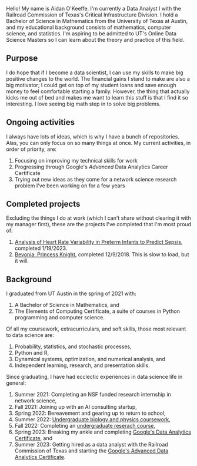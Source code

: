 Hello! My name is Aidan O'Keeffe. I'm currently a Data Analyst I with the Railroad Commission of Texas's Critical Infrastructure Division. I hold a Bachelor of Science in Mathematics from the University of Texas at Austin, and my educational background consists of mathematics, computer science, and statistics. I'm aspiring to be admitted to UT's Online Data Science Masters so I can learn about the theory and practice of this field.

## Purpose
I do hope that if I become a data scientist, I can use my skills to make big positive changes to the world. The financial gains I stand to make are also a big motivator; I could get on top of my student loans and save enough money to feel comfortable starting a family. However, the thing that actually kicks me out of bed and makes me want to learn this stuff is that I find it so interesting. I love seeing big math step in to solve big problems.

## Ongoing activities
I always have lots of ideas, which is why I have a bunch of repositories. Alas, you can only focus on so many things at once. My current activities, in order of priority, are:
  1) Focusing on improving my technical skills for work
  2) Progressing through Google's _Advanced_ Data Analytics Career Certificate
  3) Trying out new ideas as they come for a network science research problem I've been working on for a few years

## Completed projects
Excluding the things I do at work (which I can't share without clearing it with my manager first), these are the projects I've completed that I'm most proud of:
  1) [Analysis of Heart Rate Variability in Preterm Infants to Predict Sepsis](https://github.com/aidanlokeeffe/nicu_hrv_analysis), completed 1/19/2023.
  2) [Bevonia: Princess Knight](https://aidanlokeeffe.github.io/Bevonia-Princess-Knight/), completed 12/9/2018. This is slow to load, but it will.

## Background
I graduated from UT Austin in the spring of 2021 with:
  1) A Bachelor of Science in Mathematics, and
  2) The Elements of Computing Certificate, a suite of courses in Python programming and computer science.

Of all my coursework, extracurriculars, and soft skills, those most relevant to data science are:
  1) Probability, statistics, and stochastic processes,
  2) Python and R,
  3) Dynamical systems, optimization, and numerical analysis, and
  4) Independent learning, research, and presentation skills.

Since graduating, I have had ecclectic experiences in data science life in general:
  1) Summer 2021: Completing an NSF funded research internship in network science,
  2) Fall 2021: Joining up with an AI consulting startup,
  3) Spring 2022: Bereavement and gearing up to return to school,
  4) Summer 2022: [Undergraduate biology and physics coursework](https://github.com/aidanlokeeffe/summer_2022_labs),
  5) Fall 2022: Completing an [undergraduate reserach course](https://github.com/aidanlokeeffe/nicu_hrv_analysis),
  6) Spring 2023: Breaking my ankle and completing [Google's Data Analytics Certificate](https://github.com/aidanlokeeffe/data-analytics-certificate), and
  7) Summer 2023: Getting hired as a data analyst with the Railroad Commission of Texas and starting the [Google's Advanced Data Analytics Certificate](https://github.com/aidanlokeeffe/advanced-data-analytics-certificate).

<!---
aidanlokeeffe/aidanlokeeffe is a ✨ special ✨ repository because its `README.md` (this file) appears on your GitHub profile.
You can click the Preview link to take a look at your changes.
--->
